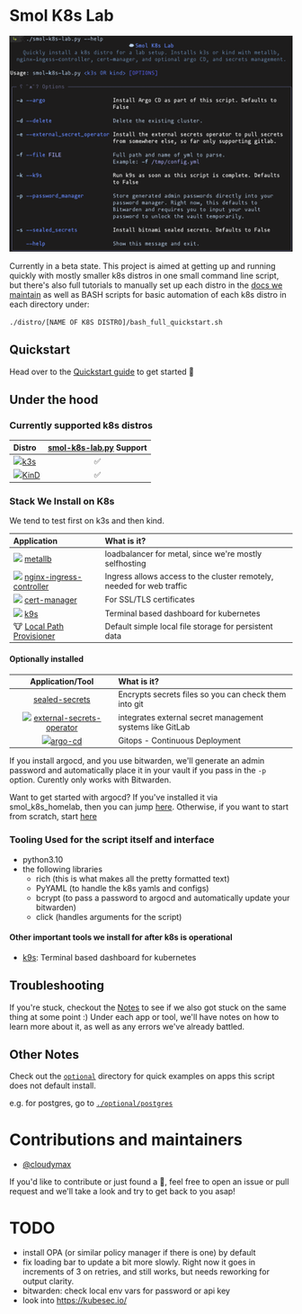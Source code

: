 # Smol K8s Lab
<img src="./docs/screenshots/help_txt.png" width="850" alt="Output of smol-k8s-lab.py --help after cloning the directory and installing the prerequisites.">

Currently in a beta state. This project is aimed at getting up and running quickly with mostly smaller k8s distros in one small command line script, but there's also full tutorials to manually set up each distro in the [docs we maintain](https://jessebot.github.io/smol_k8s_homelab/distros) as well as BASH scripts for basic automation of each k8s distro in each directory under:

`./distro/[NAME OF K8S DISTRO]/bash_full_quickstart.sh`


## Quickstart
Head over to the [Quickstart guide](https://jessebot.github.io/smol_k8s_homelab/quickstart) to get started :blue_heart:

## Under the hood
### Currently supported k8s distros

| Distro | [smol-k8s-lab.py](./smol-k8s-lab.py) Support |
|:-------|:--------------------------------------------:|
| <img src="https://raw.githubusercontent.com/jessebot/smol_k8s_homelab/main/icons/k3s_icon.ico" width="32">[k3s](https://k3s.io/)            | ✅ | 
| <img src="https://raw.githubusercontent.com/jessebot/smol_k8s_homelab/main/icons/kind_icon.png" width="32">[KinD](https://kind.sigs.k8s.io/) | ✅ | 

### Stack We Install on K8s
We tend to test first on k3s and then kind.

| Application      | What is it? |
|:-----------------|:------------|
| <img src="https://raw.githubusercontent.com/jessebot/smol_k8s_homelab/main/icons/metallb_icon.png" width="32"> [metallb](https://github.io/metallb/metallb) | loadbalancer for metal, since we're mostly selfhosting |
| <img src="https://raw.githubusercontent.com/jessebot/smol_k8s_homelab/main/icons/nginx.ico" width="32"> [nginx-ingress-controller](https://github.io/kubernetes/ingress-nginx) | Ingress allows access to the cluster remotely, needed for web traffic |
| <img src="https://raw.githubusercontent.com/jessebot/smol_k8s_homelab/main/icons/cert-manager_icon.png" width="32"> [cert-manager](https://cert-manager.io/docs/) | For SSL/TLS certificates |
| <img src="https://raw.githubusercontent.com/jessebot/smol_k8s_homelab/main/icons/k9s_icon.png" width="32"> [k9s](https://k9scli.io/topics/install/) | Terminal based dashboard for kubernetes |
| :cow: [Local Path Provisioner](https://github.com/rancher/local-path-provisioner) | Default simple local file storage for persistent data |


#### Optionally installed

| Application/Tool | What is it? |
|:---:|:---| 
| [sealed-secrets](https://github.com/bitnami-labs/sealed-secrets) | Encrypts secrets files so you can check them into git |
| <img src="https://raw.githubusercontent.com/jessebot/smol_k8s_homelab/main/icons/eso_icon.png" width="32"> [external-secrets-operator](https://external-secrets.io/v0.5.9/) | integrates external secret management systems like GitLab|
| <img src="https://raw.githubusercontent.com/jessebot/smol_k8s_homelab/main/icons/argo_icon.png" width="32">[argo-cd](https://github.io/argoproj/argo-helm) | Gitops - Continuous Deployment |

If you install argocd, and you use bitwarden, we'll generate an admin password and automatically place it in your vault if you pass in the `-p` option. Curently only works with Bitwarden.

Want to get started with argocd? If you've installed it via smol_k8s_homelab, then you can jump [here](https://github.com/jessebot/argo-example#argo-via-the-gui). Otherwise, if you want to start from scratch, start [here](https://github.com/jessebot/argo-example#argocd)


### Tooling Used for the script itself and interface
- python3.10
- the following libraries
  - rich (this is what makes all the pretty formatted text)
  - PyYAML (to handle the k8s yamls and configs)
  - bcrypt (to pass a password to argocd and automatically update your bitwarden)
  - click (handles arguments for the script)
  
  
#### Other important tools we install for after k8s is operational

- [k9s](https://k9scli.io/topics/install/): Terminal based dashboard for kubernetes


## Troubleshooting
If you're stuck, checkout the [Notes](https://jessebot.github.io/smol_k8s_homelab/notes) to see if we also got stuck on the same thing at some point :) Under each app or tool, we'll have notes on how to learn more about it, as well as any errors we've already battled.


## Other Notes
Check out the [`optional`](optional) directory for quick examples on apps this script does not default install.

e.g. for postgres, go to [`./optional/postgres`](./optional/postgres)


# Contributions and maintainers
- [@cloudymax](https://github.com/cloudymax)

If you'd like to contribute or just found a :bug:, feel free to open an issue or pull request and we'll take a look and try to get back to you asap!

# TODO
- install OPA (or similar policy manager if there is one) by default
- fix loading bar to update a bit more slowly. Right now it goes in increments of 3 on retries, and still works, but needs reworking for output clarity.
- bitwarden: check local env vars for password or api key
- look into https://kubesec.io/
